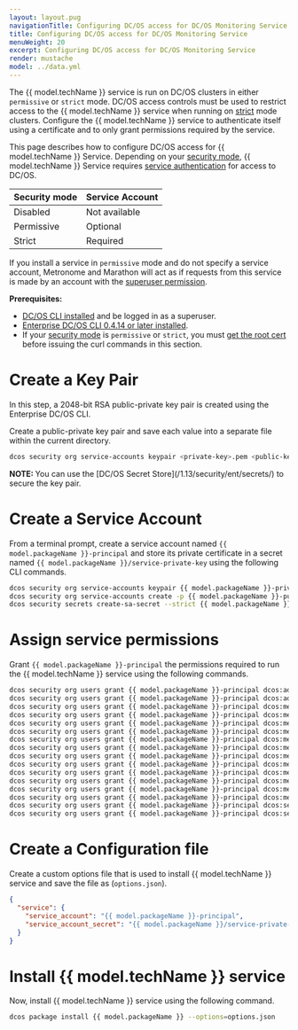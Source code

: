 ```yaml
---
layout: layout.pug
navigationTitle: Configuring DC/OS access for DC/OS Monitoring Service
title: Configuring DC/OS access for DC/OS Monitoring Service
menuWeight: 20
excerpt: Configuring DC/OS access for DC/OS Monitoring Service
render: mustache
model: ../data.yml
---
```


The {{ model.techName }} service is run on DC/OS clusters in either `permissive` or `strict` mode. DC/OS access controls must be used to restrict access to the {{ model.techName }} service when running on [strict](/1.13/security/ent/#security-modes) mode clusters. Configure the {{ model.techName }} service to authenticate itself using a certificate and to only grant permissions required by the service.

This page describes how to configure DC/OS access for {{ model.techName }} Service. Depending on your [security mode](/1.13/security/ent/#security-modes/), {{ model.techName }} Service requires [service authentication](/1.13/security/ent/service-auth/) for access to DC/OS.

| Security mode | Service Account |
|---------------|-----------------------|
| Disabled      | Not available   |
| Permissive    | Optional   |
| Strict        | Required |

If you install a service in `permissive` mode and do not specify a service account, Metronome and Marathon will act as if requests from this service is made by an account with the [superuser permission](/1.13/security/ent/perms-reference/#superuser).

**Prerequisites:**

- [DC/OS CLI installed](/1.13/cli/install/) and be logged in as a superuser.
- [Enterprise DC/OS CLI 0.4.14 or later installed](/1.13/cli/enterprise-cli/#ent-cli-install).
- If your [security mode](/1.13/security/ent/#security-modes/) is `permissive` or `strict`, you must [get the root cert](/1.13/security/ent/tls-ssl/get-cert/) before issuing the curl commands in this section.

# Create a Key Pair

In this step, a 2048-bit RSA public-private key pair is created using the Enterprise DC/OS CLI.

Create a public-private key pair and save each value into a separate file within the current directory.

```bash
dcos security org service-accounts keypair <private-key>.pem <public-key>.pem
```

<p class="message--note"><strong>NOTE: </strong>You can use the [DC/OS Secret Store](/1.13/security/ent/secrets/) to secure the key pair.</p>

# Create a Service Account

From a terminal prompt, create a service account named `{{ model.packageName }}-principal` and store its private certificate in a secret named `{{ model.packageName }}/service-private-key` using the following CLI commands.

```bash
dcos security org service-accounts keypair {{ model.packageName }}-private-key.pem {{ model.packageName }}-public-key.pem
dcos security org service-accounts create -p {{ model.packageName }}-public-key.pem -d "{{ model.packageName }} service account" {{ model.packageName }}-principal
dcos security secrets create-sa-secret --strict {{ model.packageName }}-private-key.pem {{ model.packageName }}-principal {{ model.packageName }}/service-private-key
```

# Assign service permissions

Grant `{{ model.packageName }}-principal` the permissions required to run the {{ model.techName }} service using the following commands.

```bash
dcos security org users grant {{ model.packageName }}-principal dcos:adminrouter:ops:ca:rw full
dcos security org users grant {{ model.packageName }}-principal dcos:adminrouter:ops:ca:ro full
dcos security org users grant {{ model.packageName }}-principal dcos:mesos:agent:framework:role:slave_public read
dcos security org users grant {{ model.packageName }}-principal dcos:mesos:master:framework:role:{{ model.packageName }}-role create
dcos security org users grant {{ model.packageName }}-principal dcos:mesos:master:framework:role:slave_public read
dcos security org users grant {{ model.packageName }}-principal dcos:mesos:master:framework:role:slave_public/{{ model.packageName }}-role read
dcos security org users grant {{ model.packageName }}-principal dcos:mesos:master:framework:role:slave_public/{{ model.packageName }}-role create
dcos security org users grant {{ model.packageName }}-principal dcos:mesos:master:reservation:principal:{{ model.packageName }}-principal delete
dcos security org users grant {{ model.packageName }}-principal dcos:mesos:master:reservation:role:{{ model.packageName }}-role create
dcos security org users grant {{ model.packageName }}-principal dcos:mesos:master:reservation:role:slave_public/{{ model.packageName }}-role create
dcos security org users grant {{ model.packageName }}-principal dcos:mesos:master:task:user:nobody create
dcos security org users grant {{ model.packageName }}-principal dcos:mesos:master:volume:principal:{{ model.packageName }}-principal delete
dcos security org users grant {{ model.packageName }}-principal dcos:mesos:master:volume:role:{{ model.packageName }}-role create
dcos security org users grant {{ model.packageName }}-principal dcos:mesos:master:volume:role:slave_public/{{ model.packageName }}-role create
dcos security org users grant {{ model.packageName }}-principal dcos:secrets:default:/{{ model.packageName }}/\* full
dcos security org users grant {{ model.packageName }}-principal dcos:secrets:list:default:/{{ model.packageName }} read
```

# Create a Configuration file

Create a custom options file that is used to install {{ model.techName }} service and save the file as (`options.json`).

```json
{
  "service": {
    "service_account": "{{ model.packageName }}-principal",
    "service_account_secret": "{{ model.packageName }}/service-private-key"
  }
}
```

# Install {{ model.techName }} service

Now, install {{ model.techName }} service using the following command.

```bash
dcos package install {{ model.packageName }} --options=options.json
```